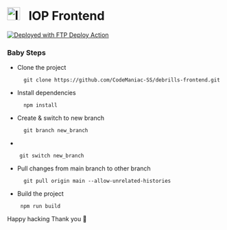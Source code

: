 # <img src="https://ieltsonlinepreps-api.dbconcept.com.ng/api/logo" width="30px" alt="IELTS ONLINE PREPS" /> &nbsp; IOP Frontend

[<img alt="Deployed with FTP Deploy Action" src="https://img.shields.io/badge/Deployed With-FTP DEPLOY ACTION-%3CCOLOR%3E?style=for-the-badge&color=0077b6">](https://github.com/SamKirkland/FTP-Deploy-Action)

### Baby Steps

- Clone the project

        git clone https://github.com/CodeManiac-SS/debrills-frontend.git
    
- Install dependencies

        npm install
        
- Create & switch to new branch

        git branch new_branch
        
-
        
        git switch new_branch

- Pull changes from main branch to other branch

        git pull origin main --allow-unrelated-histories

- Build the project
       
       npm run build
       
 Happy hacking Thank you 🥂
